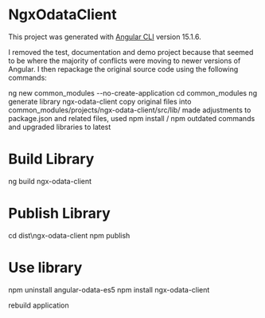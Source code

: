 # NgxOdataClient

This project was generated with [Angular CLI](https://github.com/angular/angular-cli) version 15.1.6.

I removed the test, documentation and demo project because that seemed to be where the majority of conflicts were moving to newer versions of Angular.
I then repackage the original source code using the following commands:

ng new common_modules --no-create-application
cd common_modules
ng generate library ngx-odata-client
copy original files into common_modules/projects/ngx-odata-client/src/lib/
made adjustments to package.json and related files, used npm install / npm outdated commands and upgraded libraries to latest

# Build Library

ng build ngx-odata-client

# Publish Library

cd dist\ngx-odata-client
npm publish

# Use library
npm uninstall angular-odata-es5
npm install ngx-odata-client

rebuild application
